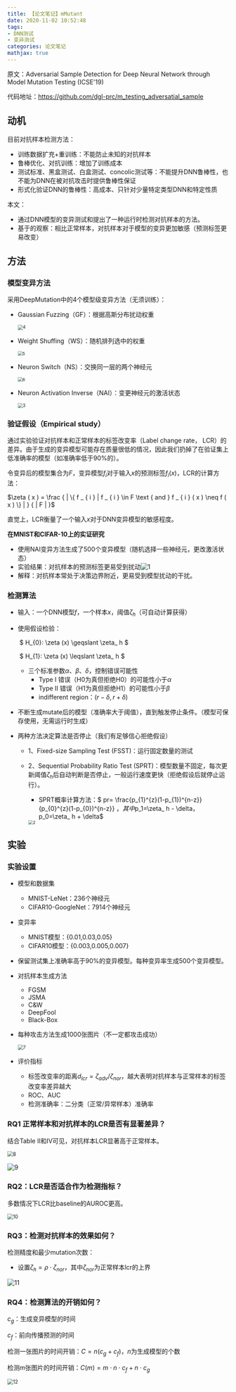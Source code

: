 ```yaml
---
title: 【论文笔记】mMutant
date: 2020-11-02 10:52:48
tags:
- DNN测试
- 变异测试
categories: 论文笔记
mathjax: true
---
```


原文：Adversarial Sample Detection for Deep Neural Network through Model Mutation Testing  (ICSE'19)  <!--more-->

代码地址：https://github.com/dgl-prc/m_testing_adversatial_sample

## 动机

目前对抗样本检测方法：

- 训练数据扩充+重训练：不能防止未知的对抗样本
- 鲁棒优化、对抗训练：增加了训练成本
- 测试标准、黑盒测试、白盒测试、concolic测试等：不能提升DNN鲁棒性，也不能为DNN在被对抗攻击时提供鲁棒性保证
- 形式化验证DNN的鲁棒性：高成本、只针对少量特定类型DNN和特定性质

本文：

- 通过DNN模型的变异测试和提出了一种运行时检测对抗样本的方法。
- 基于的观察：相比正常样本，对抗样本对于模型的变异更加敏感（预测标签更易改变）



## 方法

### 模型变异方法

采用DeepMutation中的4个模型级变异方法（无须训练）：

- Gaussian Fuzzing（GF）：根据高斯分布扰动权重

  <img src="mMutant/4.png" alt="4" style="zoom:70%;" />

- Weight Shuffing（WS）：随机排列选中的权重

  <img src="mMutant/5.png" alt="5" style="zoom:67%;" />

- Neuron Switch（NS）：交换同一层的两个神经元

  <img src="mMutant/6.png" alt="6" style="zoom:67%;" />

- Neuron Activation Inverse（NAI）：变更神经元的激活状态

  <img src="mMutant/3.png" alt="3" style="zoom:70%;" />



### 验证假设（Empirical study）

通过实验验证对抗样本和正常样本的标签改变率（Label change rate， LCR）的差异。由于生成的变异模型可能存在质量很低的情况，因此我们扔掉了在验证集上低准确率的模型（如准确率低于90%的）。

令变异后的模型集合为$F$，变异模型$f_i$对于输入$x$的预测标签$f_i(x)$，LCR的计算方法：

$\zeta ( x ) = \frac { | \{ f _ { i } | f _ { i } \in F \text { and } f _ { i } ( x ) \neq f ( x ) \} | } { | F | }$

直觉上，LCR衡量了一个输入$x$对于DNN变异模型的敏感程度。



**在MNIST和CIFAR-10上的实证研究**

- 使用NAI变异方法生成了500个变异模型（随机选择一些神经元，更改激活状态）
- 实验结果：对抗样本的预测标签更易受到扰动![1](mMutant/1.png)
- 解释：对抗样本常处于决策边界附近，更易受到模型扰动的干扰。



### 检测算法

- 输入：一个DNN模型$f$，一个样本$x$，阈值$\zeta_ h$（可自动计算获得）

- 使用假设检验：

  ​	$ H_{0}: \zeta (x) \geqslant \zeta_ h $

  ​	$ H_{1}: \zeta (x) \leqslant \zeta_ h $

  - 三个标准参数$\alpha$、$\beta$、$\delta$，控制错误可能性
    - Type I 错误（H0为真但拒绝H0）的可能性小于$\alpha$
    - Type II 错误（H1为真但拒绝H1）的可能性小于$\beta$
    - indifferent region：$(r-\delta,r+\delta)$

- 不断生成mutate后的模型（准确率大于阈值），直到触发停止条件。（模型可保存使用，无需运行时生成）

- 两种方法决定算法是否停止（我们有足够信心拒绝假设）

  - 1、Fixed-size Sampling Test (FSST)：运行固定数量的测试

  - 2、Sequential Probability Ratio Test (SPRT)：模型数量不固定，每次更新阈值$\zeta_ h$后自动判断是否停止，一般运行速度更快（拒绝假设后就停止运行）。

    - SPRT概率计算方法：$ pr= \frac{p_{1}^{z}(1-p_{1})^{n-z}}{p_{0}^{z}(1-p_{0})^{n-z}} $，其中$p_1=\zeta_ h - \delta$，$p_0=\zeta_ h + \delta$

    <img src="mMutant/2.png" alt="2" style="zoom:67%;" />



## 实验

### 实验设置

- 模型和数据集

  - MNIST-LeNet：236个神经元
  - CIFAR10-GoogleNet：7914个神经元

- 变异率

  - MNIST模型：{0.01,0.03,0.05}
  - CIFAR10模型：{0.003,0.005,0.007}

- 保留测试集上准确率高于90%的变异模型。每种变异率生成500个变异模型。

- 对抗样本生成方法

  - FGSM
  - JSMA
  - C&W
  - DeepFool
  - Black-Box

- 每种攻击方法生成1000张图片（不一定都攻击成功）

  <img src="mMutant/7.png" alt="7" style="zoom:75%;" />

- 评价指标

  - 标签改变率的距离$d_{lcr}=\zeta_{adv}/\zeta_{nor}$，越大表明对抗样本与正常样本的标签改变率差异越大
  - ROC、AUC
  - 检测准确率：二分类（正常/异常样本）准确率



### RQ1 正常样本和对抗样本的LCR是否有显著差异？

结合Table II和IV可见，对抗样本LCR显著高于正常样本。

<img src="mMutant/8.png" alt="8" style="zoom:80%;" />

![9](mMutant/9.png)



### RQ2：LCR是否适合作为检测指标？

多数情况下LCR比baseline的AUROC更高。

<img src="mMutant/10.png" alt="10" style="zoom:80%;" />

### RQ3：检测对抗样本的效果如何？

检测精度和最少mutation次数：

- 设置$\zeta_h=\rho \cdot \zeta_{nor}$，其中$\zeta_{nor}$为正常样本lcr的上界

![11](mMutant/11.png)

### RQ4：检测算法的开销如何？

$c_g$：生成变异模型的时间

$c_f$：前向传播预测的时间

检测一张图片的时间开销：$C=n(c_g+c_f)$，$n$为生成模型的个数

检测$m$张图片的时间开销：$C(m)=m\cdot n \cdot c_f + n \cdot c_g$

<img src="mMutant/12.png" alt="12" style="zoom:80%;" />

